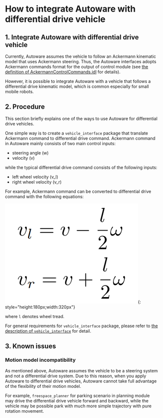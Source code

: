 # How to integrate Autoware with differential drive vehicle

## 1. Integrate Autoware with differential drive vehicle

Currently, Autoware assumes the vehicle to follow an Ackermann kinematic model that uses Ackermann steering.
Thus, the Autoware interfaces adopts Ackermann commands format for the output of control module (see [the definition of AckermannControlCommands.idl](https://gitlab.com/autowarefoundation/autoware.auto/autoware_auto_msgs/-/blob/master/autoware_auto_control_msgs/msg/AckermannControlCommand.idl) for details).

However, it is possible to integrate Autoware with a vehicle that follows a differential drive kinematic model, which is common especially for small mobile robots.

## 2. Procedure

This section briefly explains one of the ways to use Autoware for differential drive vehicles.

One simple way is to create a `vehicle_interface` package that translate Ackermann command to differential drive command.
Ackermann command in Autoware mainly consists of two main control inputs:

- steering angle (w)
- velocity (v)

while the typical differential drive command consists of the following inputs:

- left wheel velocity (v_l)
- right wheel velocity (v_r)

For example, Ackermann command can be converted to differential drive command with the following equations:

![Ackermann command to diff-drive command](images/how-to-integrate-autoware-with-diff-drive-vehicle/ackermann_to_diff_drive.png){: style="height:180px;width:320px"}

where `l` denotes wheel tread.

For general requirements for `vehicle_interface` package, please refer to [the description of `vehicle_interface`](https://autowarefoundation.github.io/autoware-documentation/main/design/autoware-interfaces/components/vehicle-interface/) for detail.


## 3. Known issues

### Motion model incompatibility

As mentioned above, Autoware assumes the vehicle to be a steering system and not a differential drive system.
Due to this reason, when you apply Autoware to differential drive vehicles, Autoware cannot take full advantage of the flexibility of their motion model.

For example, `freespace_planner` for parking scenario in planning module may drive the differential drive vehicle forward and backward,
while the vehicle may be possible park with much more simple trajectory with pure rotation movement.
